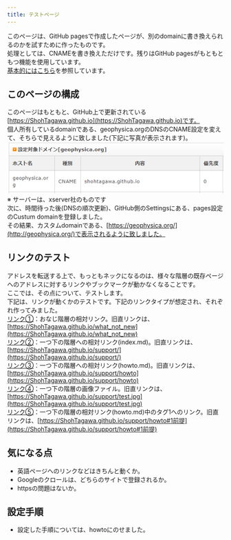 ```yaml
---
title: テストページ
---
```


このページは、GitHub pagesで作成したページが、別のdomainに書き換えられるのかを試すために作ったものです。<br>
処理としては、CNAMEを書き換えただけです。残りはGitHub pagesがもともともつ機能を使用しています。<br>
[基本的にはこちら](https://docs.github.com/ja/github/working-with-github-pages/managing-a-custom-domain-for-your-github-pages-site#%E3%82%B5%E3%83%96%E3%83%89%E3%83%A1%E3%82%A4%E3%83%B3%E3%82%92%E8%A8%AD%E5%AE%9A%E3%81%99%E3%82%8B)を参照しています。<br>

## このページの構成
このページはもともと、GitHub上で更新されている[https://ShohTagawa.github.io](https://ShohTagawa.github.io)です。<br>
個人所有しているdomainである、geophysica.orgのDNSのCNAME設定を変えて、そちらで見えるように致しました(下記に写真が表示されます)。<br>
  ![](support/dns.PNG)  
※ サーバーは、xserver社のものです<br>
次に、時間待った後(DNSの順次更新)、GitHub側のSettingsにある、pages設定のCustum domainを登録しました。<br>
その結果、カスタムdomainである、[https://geophysica.org/](http://geophysica.org/)で表示されるように致しました。<br>

## リンクのテスト
アドレスを転送する上で、もっともネックになるのは、様々な階層の既存ページへのアドレスに対するリンクやブックマークが動かなくなることです。<br>
ここでは、その点について、テストします。<br>
下記は、リンクが動くかのテストです。下記のリンクタイプが想定され、それぞれ作ってみました。<br>
[リンク①](what_not_new)：おなじ階層の相対リンク。旧直リンクは、[https://ShohTagawa.github.io/what_not_new](https://ShohTagawa.github.io/what_not_new)<br>
[リンク②](support/)：一つ下の階層への相対リンク(index.md)。旧直リンクは、[https://ShohTagawa.github.io/support/](https://ShohTagawa.github.io/support/)<br>
[リンク③](support/howto)：一つ下の階層への相対リンク(howto.md)。旧直リンクは、[https://ShohTagawa.github.io/support/howto](https://ShohTagawa.github.io/support/howto)<br>
[リンク④](support/test.jpg)：一つ下の階層の画像ファイル。旧直リンクは、[https://ShohTagawa.github.io/support/test.jpg](https://ShohTagawa.github.io/support/test.jpg)<br>
[リンク⑤](support/howto#1前提)：一つ下の階層の相対リンク(howto.md)中のタグ1へのリンク。旧直リンクは、[https://ShohTagawa.github.io/support/howto#1前提](https://ShohTagawa.github.io/support/howto#1前提)<br>

## 気になる点   
- 英語ページへのリンクなどはきちんと動くか。   
- Googleのクロールは、どちらのサイトで登録されるか。   
- httpsの問題はないか。   

## 設定手順   
- 設定した手順については、howtoにのせました。